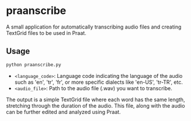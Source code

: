 # praanscribe

A small application for automatically transcribing audio files and creating TextGrid files to be used in Praat.

## Usage

```bash
python praanscribe.py
```

- `<language_code>`: Language code indicating the language of the audio such as 'en', 'tr', 'fr', or more specific dialects like 'en-US', 'tr-TR', etc.
- `<audio_file>`: Path to the audio file (.wav) you want to transcribe.


The output is a simple TextGrid file where each word has the same length, stretching through the duration of the audio. This file, along with the audio can be further edited and analyzed using Praat.
